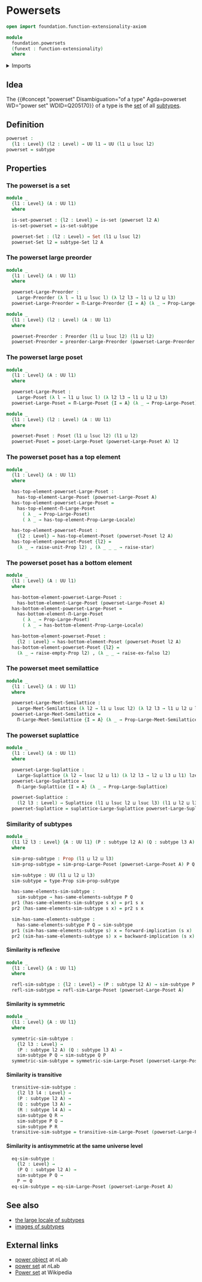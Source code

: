 # Powersets

```agda
open import foundation.function-extensionality-axiom

module
  foundation.powersets
  (funext : function-extensionality)
  where
```

<details><summary>Imports</summary>

```agda
open import foundation.dependent-pair-types
open import foundation.empty-types funext
open import foundation.identity-types funext
open import foundation.large-locale-of-propositions funext
open import foundation.logical-equivalences funext
open import foundation.propositions funext
open import foundation.raising-universe-levels-unit-type funext
open import foundation.subtypes funext
open import foundation.unit-type
open import foundation.universe-levels

open import foundation-core.sets

open import order-theory.bottom-elements-large-posets funext
open import order-theory.bottom-elements-posets funext
open import order-theory.dependent-products-large-meet-semilattices funext
open import order-theory.dependent-products-large-posets funext
open import order-theory.dependent-products-large-preorders funext
open import order-theory.dependent-products-large-suplattices funext
open import order-theory.large-meet-semilattices funext
open import order-theory.large-posets funext
open import order-theory.large-preorders funext
open import order-theory.large-suplattices funext
open import order-theory.posets funext
open import order-theory.preorders funext
open import order-theory.similarity-of-elements-large-posets funext
open import order-theory.suplattices funext
open import order-theory.top-elements-large-posets funext
open import order-theory.top-elements-posets funext
```

</details>

## Idea

The
{{#concept "powerset" Disambiguation="of a type" Agda=powerset WD="power set" WDID=Q205170}}
of a type is the [set](foundation-core.sets.md) of all
[subtypes](foundation-core.subtypes.md).

## Definition

```agda
powerset :
  {l1 : Level} (l2 : Level) → UU l1 → UU (l1 ⊔ lsuc l2)
powerset = subtype
```

## Properties

### The powerset is a set

```agda
module _
  {l1 : Level} (A : UU l1)
  where

  is-set-powerset : {l2 : Level} → is-set (powerset l2 A)
  is-set-powerset = is-set-subtype

  powerset-Set : (l2 : Level) → Set (l1 ⊔ lsuc l2)
  powerset-Set l2 = subtype-Set l2 A
```

### The powerset large preorder

```agda
module _
  {l1 : Level} (A : UU l1)
  where

  powerset-Large-Preorder :
    Large-Preorder (λ l → l1 ⊔ lsuc l) (λ l2 l3 → l1 ⊔ l2 ⊔ l3)
  powerset-Large-Preorder = Π-Large-Preorder {I = A} (λ _ → Prop-Large-Preorder)

module _
  {l1 : Level} (l2 : Level) (A : UU l1)
  where

  powerset-Preorder : Preorder (l1 ⊔ lsuc l2) (l1 ⊔ l2)
  powerset-Preorder = preorder-Large-Preorder (powerset-Large-Preorder A) l2
```

### The powerset large poset

```agda
module _
  {l1 : Level} (A : UU l1)
  where

  powerset-Large-Poset :
    Large-Poset (λ l → l1 ⊔ lsuc l) (λ l2 l3 → l1 ⊔ l2 ⊔ l3)
  powerset-Large-Poset = Π-Large-Poset {I = A} (λ _ → Prop-Large-Poset)

module _
  {l1 : Level} (l2 : Level) (A : UU l1)
  where

  powerset-Poset : Poset (l1 ⊔ lsuc l2) (l1 ⊔ l2)
  powerset-Poset = poset-Large-Poset (powerset-Large-Poset A) l2
```

### The powerset poset has a top element

```agda
module _
  {l1 : Level} (A : UU l1)
  where

  has-top-element-powerset-Large-Poset :
    has-top-element-Large-Poset (powerset-Large-Poset A)
  has-top-element-powerset-Large-Poset =
    has-top-element-Π-Large-Poset
      ( λ _ → Prop-Large-Poset)
      ( λ _ → has-top-element-Prop-Large-Locale)

  has-top-element-powerset-Poset :
    {l2 : Level} → has-top-element-Poset (powerset-Poset l2 A)
  has-top-element-powerset-Poset {l2} =
    (λ _ → raise-unit-Prop l2) , (λ _ _ _ → raise-star)
```

### The powerset poset has a bottom element

```agda
module _
  {l1 : Level} (A : UU l1)
  where

  has-bottom-element-powerset-Large-Poset :
    has-bottom-element-Large-Poset (powerset-Large-Poset A)
  has-bottom-element-powerset-Large-Poset =
    has-bottom-element-Π-Large-Poset
      ( λ _ → Prop-Large-Poset)
      ( λ _ → has-bottom-element-Prop-Large-Locale)

  has-bottom-element-powerset-Poset :
    {l2 : Level} → has-bottom-element-Poset (powerset-Poset l2 A)
  has-bottom-element-powerset-Poset {l2} =
    (λ _ → raise-empty-Prop l2) , (λ _ _ → raise-ex-falso l2)
```

### The powerset meet semilattice

```agda
module _
  {l1 : Level} (A : UU l1)
  where

  powerset-Large-Meet-Semilattice :
    Large-Meet-Semilattice (λ l2 → l1 ⊔ lsuc l2) (λ l2 l3 → l1 ⊔ l2 ⊔ l3)
  powerset-Large-Meet-Semilattice =
    Π-Large-Meet-Semilattice {I = A} (λ _ → Prop-Large-Meet-Semilattice)
```

### The powerset suplattice

```agda
module _
  {l1 : Level} (A : UU l1)
  where

  powerset-Large-Suplattice :
    Large-Suplattice (λ l2 → lsuc l2 ⊔ l1) (λ l2 l3 → l2 ⊔ l3 ⊔ l1) lzero
  powerset-Large-Suplattice =
    Π-Large-Suplattice {I = A} (λ _ → Prop-Large-Suplattice)

  powerset-Suplattice :
    (l2 l3 : Level) → Suplattice (l1 ⊔ lsuc l2 ⊔ lsuc l3) (l1 ⊔ l2 ⊔ l3) l2
  powerset-Suplattice = suplattice-Large-Suplattice powerset-Large-Suplattice
```

### Similarity of subtypes

```agda
module _
  {l1 l2 l3 : Level} {A : UU l1} (P : subtype l2 A) (Q : subtype l3 A)
  where

  sim-prop-subtype : Prop (l1 ⊔ l2 ⊔ l3)
  sim-prop-subtype = sim-prop-Large-Poset (powerset-Large-Poset A) P Q

  sim-subtype : UU (l1 ⊔ l2 ⊔ l3)
  sim-subtype = type-Prop sim-prop-subtype

  has-same-elements-sim-subtype :
    sim-subtype → has-same-elements-subtype P Q
  pr1 (has-same-elements-sim-subtype s x) = pr1 s x
  pr2 (has-same-elements-sim-subtype s x) = pr2 s x

  sim-has-same-elements-subtype :
    has-same-elements-subtype P Q → sim-subtype
  pr1 (sim-has-same-elements-subtype s) x = forward-implication (s x)
  pr2 (sim-has-same-elements-subtype s) x = backward-implication (s x)
```

#### Similarity is reflexive

```agda
module _
  {l1 : Level} {A : UU l1}
  where

  refl-sim-subtype : {l2 : Level} → (P : subtype l2 A) → sim-subtype P P
  refl-sim-subtype = refl-sim-Large-Poset (powerset-Large-Poset A)
```

#### Similarity is symmetric

```agda
module _
  {l1 : Level} {A : UU l1}
  where

  symmetric-sim-subtype :
    {l2 l3 : Level} →
    (P : subtype l2 A) (Q : subtype l3 A) →
    sim-subtype P Q → sim-subtype Q P
  symmetric-sim-subtype = symmetric-sim-Large-Poset (powerset-Large-Poset A)
```

#### Similarity is transitive

```agda
  transitive-sim-subtype :
    {l2 l3 l4 : Level} →
    (P : subtype l2 A) →
    (Q : subtype l3 A) →
    (R : subtype l4 A) →
    sim-subtype Q R →
    sim-subtype P Q →
    sim-subtype P R
  transitive-sim-subtype = transitive-sim-Large-Poset (powerset-Large-Poset A)
```

#### Similarity is antisymmetric at the same universe level

```agda
  eq-sim-subtype :
    {l2 : Level} →
    (P Q : subtype l2 A) →
    sim-subtype P Q →
    P ＝ Q
  eq-sim-subtype = eq-sim-Large-Poset (powerset-Large-Poset A)
```

## See also

- [the large locale of subtypes](foundation.large-locale-of-subtypes.md)
- [images of subtypes](foundation.images-subtypes.md)

## External links

- [power object](https://ncatlab.org/nlab/show/power+object) at $n$Lab
- [power set](https://ncatlab.org/nlab/show/power+set) at $n$Lab
- [Power set](https://en.wikipedia.org/wiki/Power_set) at Wikipedia
